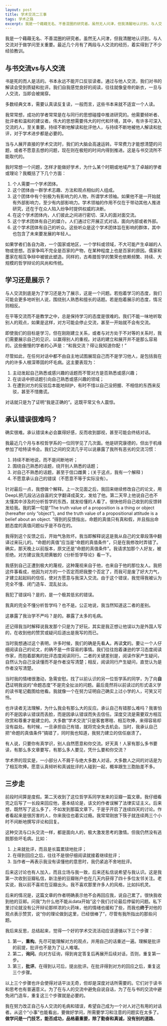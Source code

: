 ```yaml
---
layout: post
title: 学术交流二三事
tags: 学术之路
excerpt: 我是一个藉藉无名、不善混圈的研究者。虽然无人问津，但我清醒地认识到，与人交流对于做学问至关重要。最近几个月有了两段与人交流的经历，着实得到了不少经验教训。
---
```


我是一个藉藉无名、不善混圈的研究者。虽然无人问津，但我清醒地认识到，与人交流对于做学问至关重要。最近几个月有了两段与人交流的经历，着实得到了不少经验教训。

## 与书交流vs与人交流

书是死的而人是活的。书本永远不能开口反驳读者。通过与他人交流，我们对书的解读会受到质疑和批评。我们自我感觉良好的阅读，往往就像皇帝的新衣，一旦与人交流，当即会被揭穿。

多数经典文本，需要认真读反复读，一般而言，这些书本来就不适宜一个人读。

我常常想，成功的学者常常是在与同行的思想碰撞中推进研究的。他需要倾听者、批评者和温和的建议者。伟大的思想需要伟大的时代和环境，其中，有许多可深入交流的人，至关重要。持续不断地解读和批评他人，与持续不断地被他人解读和批评，对于学术进步都是必要的。

当与人展开直接的学术交流时，我们的大脑会高速运转。平常费力才能想清楚的问题，或者不愿意去想的问题，现在则在极短的时间内得到推进。这是与书交流所不能取代的。

我时常想一个问题，怎样才能做好学术，为什么某个时期或地域产生了卓越的学者或理论？我概括了下几个方面：

1. 个人需要一个学术团体。
2. 这个团体由一群学术志趣、方法和观点相似的人组成。
3. 这个团体中有个别极为有影响力的人物，所谓学术领袖。如果他不是一开始就有外部影响力，至少有内部影响力。学术领袖的作用不仅在于带动其他人推进研究，还在于在众人陷入纷争时提供权威的决断。
4. 在这个学术团体内，人们彼此之间进行密切、深入的面对面交流。
5. 这个学术团体有自己的媒介。人们通过它开展正式对话，面向内部或者外部。
6. 这个学术团体有自己的听众。这些听众是这个学术团体旨在影响的群体，其中也包含了未来要发展的年轻人。

如果学者们各自为政，一个国家或地区，一个学科或领域，不大可能产生卓越的人物或思想。百家争鸣不完全是百家的产物，在某种程度上也是百家的原因。儒家和墨家在相互争辩中被彼此塑造。同样的，古希腊哲学的繁荣也依赖频繁、持续、大规模的哲学辩论的风尚和传统。

## 学习还是展示？

与人交流到底是为了学习还是为了展示，这是一个问题。若抱着学习的态度，我们可能会更多地听别人说，围绕别人熟悉和擅长的话题。若是抱着展示的态度，情况则相反。

在平等交流而不是教学之中，总是保持学习的态度是很难的。我们不能一味地听取别人的观点，如果是这样，对方可能会停止交流，甚至一开始就不会有交流。

即使我们的目标是学习，但在刚刚建立关系，或者与对方处于不对等的关系时，我们需要展示自己的见识，以赢得别人的重视。对话的建立和展开并不是那么容易的。这些傲慢的学者的心声是：“和我交流？得让我知道你配！”

尽管如此，在任何对话中都不由自主地试图展现自己而不是学习他人，是包括我在内的许多人根深蒂固的坏毛病。这主要表现为：

1. 主动发起自己熟悉或感兴趣的话题而不管对方是否熟悉或感兴趣；
2. 在谈话中把话题引向自己熟悉或感兴趣的领域；
3. 在遭到对方的反驳后本能地辩护，有时不惜以自己没把握、不相信的东西来反驳，甚至不惜撒谎。

对话就只是为了证明“我是正确的”。这既平常又令人震惊。

## 承认错误很难吗？

确实很难。承认错误未必会赢得好感，反而收到鄙视，甚至可能会终结对话。

我最近几个月与本校哲学系的一位同学见了几次面。他是研究康德的，但出于机缘参加了哈特读书会。我们之间的交流几乎可以说暴露了我所有恶劣的交流习惯：

1. 持续不断地说，而不是间断地听；
2. 围绕自己熟悉的话题，绕开别人熟悉的话题；
3. 对自己不熟悉的话题，甚至于信口雌黄；(关于这点，我有一个解释 )
4. 不愿意承认自己的错误（不愿意不等于实际没有）。

针对最后一点，我想做个解释。上一次见面之后，我回来继续修改自己的论文，用DeepL把几段沾沾自喜的文字翻译成英文，发给了他。第二天早上他说自己也不太懂其中涉及的分析哲学的东西，就发给懂的人看了。很快他将自己收到的反馈转发给我。我的第一句是“The truth value of a proposition is a thing or object (hereafter only “object”), and the truth value of a propositional attitude is a belief about an object. ”得到的反馈指出，命题的真值只有真和假，并且指出命题态度的真值问题似乎是不存在的。

我得到这个反馈之后，开始气急败坏。我当即解释说这是我从自己的文章段落中翻译过来玩儿的。“命题的真值”应当是“命题的真值条件”，只是在我修改时弄错了。确实，那天晚上以前版本，原文还是“命题的真值条件”。我请求加那个人好友，被拒绝。对方建议我先把黄敏的《分析哲学导论》看一下。

我感到自己正遭到极大的蔑视，这种蔑视来自于他，也来自于他的那位友人。我把这件事看成，他因为对方的一个否定而把我整个否定了，而我可是废了好大力气，才建立起起码的信任，使对方愿意与我深入交流。由于这个错误，我觉得我被认为完全不懂、闭门造车、混乱扯淡。

我犯了错误吗？是的，是一个极其低劣的错误。

我真的完全不懂分析哲学吗？也不是。公正地说，我当然知道这二者的差别。

这暴露了我治学不严吗？是的。暴露了太多的毛病。

还记得我当时解释说我发那个只是为了好玩，其实是我正想让他误以为是外国人写的，在收到他的赞赏或疑问后道出是我写的而已。

当时我想通过这个表明，许多时候，我们的确是先看**人**，再读**文**的。要让一个人仔细阅读自己的论文，的确不是一件容易的事情。我们往往抱着谦逊的学习态度阅读作家，而抱着鄙夷的批评态度阅读同行。二者的关键差别是，阅读作家产生疑问，自然认为自己没读懂而不是作者没写清楚；相反，阅读同行产生疑问，直觉认为是作者没写清楚。

当时我的情绪很激动，急需安慰。找了以前认识的另一位哲学系的同学，为了向**自己**证明我说的“命题态度”不是完全扯淡的问题。最后竟然将以前读过的形式语义学的读书笔记截图给他看。我就像一个在努力证明自己确实上过小学的人，可笑又可怜。

也许读者无法理解，为什么我会有那么大的反应。承认自己有错那么难吗？我害怕的不是因承认错误而丢脸，而是因承认错误而失去信任。深度交流是需要双方相互欣赏和尊重才能建立的。大多数“学术交流”只是客套寒暄、相互吹捧，来得容易却没有益处。有时候，一旦承担自己有错，就将完全失去机会。当时，我承认自己把“命题的真值条件”搞错了，同时我也知道，我努力建立的信任崩溃了。

有人说，只要你有真学识，别人自然愿意和你交流。好天真！人家有那么多书要读，有那么多文章要写，有那么多人要见，凭什么要和你交流？

学术界的现实是，一小部分人不屑于与绝大多数人对话，大多数人之间的对话是为了相互吹捧。愿意认真倾听和真诚批评的人碰到一起，概率跟生三胞胎差不多。

## 三步走

前段时间算是度假。第二天收到了这位哲学系同学发来的豆瓣一篇文章。我仔细看完之后写了一长段来回应他，基本结论是，该文的作者误解了法律实证主义。后来想，既然写了这么多了，不如发到那篇文章下。于是乎开启了连续四天的讨论。作者看起来是很厉害的人，你来我往也着实过瘾。我常常刚放下筷子就连续两三个小时不间断地撰写评论和回复。

这种交流与口头交流一样，都是面向人的，极大激发思考的激情。但我仍然没有逃脱那些坏毛病。比如：

1. 上来就批评，而且是长篇累牍地批评；
2. 在得到回应之后，往往不是很仔细阅读就接着继续批评；
3. 当作者一再表示我没有读懂他的意思时，我仍紧追不舍地批评。

后来这讨论也有人加入，而且立场与我一致，后来还私信说希望与我认识。这是我第一次收到豆瓣私信，新注册的豆瓣账户也在几天内获得了四十多位友邻关注。老实说，我以前不喜欢在豆瓣出头。我不喜欢那里许多人的风格，比如抖机灵。

后来的情况是，这篇文章的作者明确表示他不会再回应我，说自己累了。很快我收到他的豆邮。问我“为什么他不能从data开始”这个我们讨论最后停留的问题。私下里讨论就没有公开辩论那样浓的火药味，他的情绪也缓和了些，而我也**终于**对他的观点表示赞赏，说“你的理论做到这里，已经很棒了”，尽管有我所指出的那些问题。

我后来反思，总结起来，觉得一个好的学术交流活动应该遵循以下三个步骤：

1. 第一，**重构**。先尽可能理解对方的观点，并用自己的话重述一遍。理解是批评的前提，批评也不是为了让人难堪。
2. 第二，**询问**。向对方征询，得到肯定答复后再展开后续对话，否则，重复第一步。
3. 第三，**批评**。在得到认可后，提出批评。在批评得到对方的回应之后，重复这三个步骤。

以上三个步骤也许会使得对话平淡无奇，但却是深度对话所需要的。它们对于读书和思考也有普遍意义。为了在与人的交流中避免自说自话，为了在与书的交流中避免闭门造车，重复这三个步骤就是必要的。

我在努力改正自己与人交流的毛病和错误，希望自己成为一个对人对己有用的对话者。从这个“小事”也能看出，要做好学问，所需要学习和注意的问题实在太多了。**做学问是一门技艺，能否成功，品格最重要，除了勤奋和真诚，没有别的道路**。
